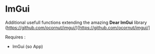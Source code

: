 # ImGui
Additional usefull functions extending the amazing **Dear ImGui** library (https://github.com/ocornut/imgui/)[https://github.com/ocornut/imgui/]

Requires :
  - ImGui (so App)
